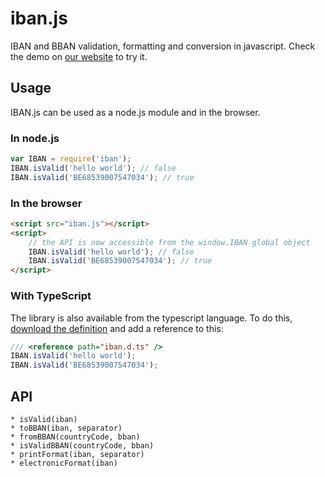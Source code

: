 # iban.js

IBAN and BBAN validation, formatting and conversion in javascript.
Check the demo on [our website] to try it.

[our website]: http://www.arhs-group.com/labs/iban-bban-converter/

## Usage

IBAN.js can be used as a node.js module and in the browser.

### In node.js

```js
var IBAN = require('iban');
IBAN.isValid('hello world'); // false
IBAN.isValid('BE68539007547034'); // true
```

### In the browser

```html
<script src="iban.js"></script>
<script>
    // the API is now accessible from the window.IBAN global object
    IBAN.isValid('hello world'); // false
    IBAN.isValid('BE68539007547034'); // true
</script>
```

### With TypeScript
The library is also available from the typescript language. To do this, [download the definition](https://github.com/borisyankov/DefinitelyTyped/tree/master/iban) and add a reference to this:
```typescript
/// <reference path="iban.d.ts" />
IBAN.isValid('hello world');
IBAN.isValid('BE68539007547034');
```

## API

    * isValid(iban)
    * toBBAN(iban, separator)
    * fromBBAN(countryCode, bban)
    * isValidBBAN(countryCode, bban)
    * printFormat(iban, separator)
    * electronicFormat(iban)
